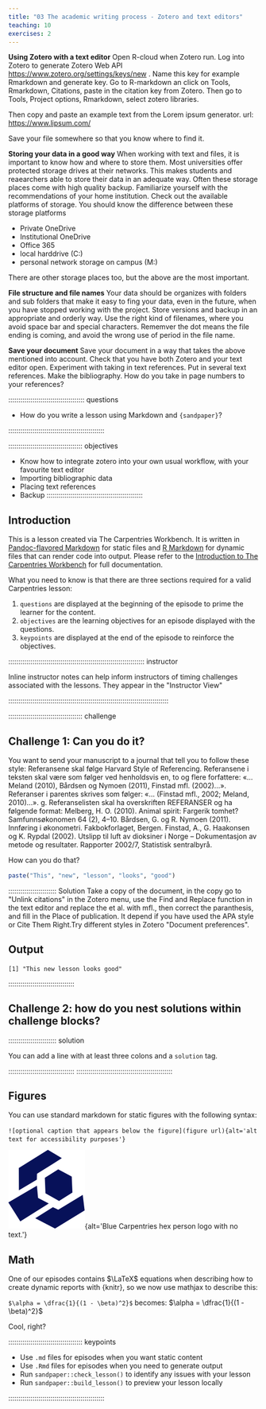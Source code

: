 ```yaml
---
title: "03 The academic writing process - Zotero and text editors"
teaching: 10
exercises: 2
---
```

**Using Zotero with a text editor**
Open R-cloud when Zotero run. Log into Zotero to generate Zotero Web API https://www.zotero.org/settings/keys/new . Name this key for example Rmarkdown and generate key. Go to R-markdown an click on Tools, Rmarkdown, Citations, paste in the citation key from Zotero. Then go to Tools, Project options, Rmarkdown, select zotero libraries.

Then copy and paste an example text from the Lorem ipsum generator.
url: https://www.lipsum.com/

Save your file somewhere so that you know where to find it.

**Storing your data in a good way**
When working with text and files, it is important to know how and where to store them. Most universities offer protected storage drives at their networks. This makes students and reaearchers able to store their data in an adequate way. Often these storage places come with high quality backup. Familiarize yourself with the recommendations of your home institution. Check out the available platforms of storage. You should know the difference between these storage platforms
- Private OneDrive
- Institutional OneDrive
- Office 365
- local harddrive (C:)
- personal network storage on campus (M:)

There are other storage places too, but the above are the most important.

**File structure and file names**
Your data should be organizes with folders and sub folders that make it easy to fing your data, even in the future, when you have stopped working with the project. Store versions and backup in an appropriate and orderly way. Use the right kind of filenames, where you avoid space bar and special characters. Rememver the dot means the file ending is coming, and avoid the wrong use of period in the file name.

**Save your document**
Save your document in a way that takes the above mentioned into account. Check that you have both Zotero and your text editor open. Experiment with taking in text references. Put in several text references. Make the bibliography. How do you take in page numbers to your references?


:::::::::::::::::::::::::::::::::::::: questions 

- How do you write a lesson using Markdown and `{sandpaper}`?

::::::::::::::::::::::::::::::::::::::::::::::::

::::::::::::::::::::::::::::::::::::: objectives

- Know how to integrate zotero into your own usual workflow, with your favourite text editor
- Importing bibliographic data
- Placing text references
- Backup
::::::::::::::::::::::::::::::::::::::::::::::::

## Introduction

This is a lesson created via The Carpentries Workbench. It is written in
[Pandoc-flavored Markdown](https://pandoc.org/MANUAL.txt) for static files and
[R Markdown][r-markdown] for dynamic files that can render code into output. 
Please refer to the [Introduction to The Carpentries 
Workbench](https://carpentries.github.io/sandpaper-docs/) for full documentation.

What you need to know is that there are three sections required for a valid
Carpentries lesson:

 1. `questions` are displayed at the beginning of the episode to prime the
    learner for the content.
 2. `objectives` are the learning objectives for an episode displayed with
    the questions.
 3. `keypoints` are displayed at the end of the episode to reinforce the
    objectives.

:::::::::::::::::::::::::::::::::::::::::::::::::::::::::::::::::::: instructor

Inline instructor notes can help inform instructors of timing challenges
associated with the lessons. They appear in the "Instructor View"

::::::::::::::::::::::::::::::::::::::::::::::::::::::::::::::::::::::::::::::::

::::::::::::::::::::::::::::::::::::: challenge 

## Challenge 1: Can you do it?

You want to send your manuscript to a journal that tell you to follow these style: 
Referansene skal følge Harvard Style of Referencing. Referansene i teksten skal være som følger ved
henholdsvis en, to og flere forfattere: «…Meland (2010), Bårdsen og Nymoen (2011), Finstad mfl.
(2002)…». Referanser i parentes skrives som følger: «… (Finstad mfl., 2002; Meland, 2010)…».
g. Referanselisten skal ha overskriften REFERANSER og ha følgende format:
Melberg, H. O. (2010). Animal spirit: Fargerik tomhet? Samfunnsøkonomen 64 (2), 4–10.
Bårdsen, G. og R. Nymoen (2011). Innføring i økonometri. Fakbokforlaget, Bergen.
Finstad, A., G. Haakonsen og K. Rypdal (2002). Utslipp til luft av dioksiner i Norge – Dokumentasjon av
metode og resultater. Rapporter 2002/7, Statistisk sentralbyrå.

How can you do that?

```r
paste("This", "new", "lesson", "looks", "good")
```

:::::::::::::::::::::::: Solution
Take a copy of the document, in the copy go to "Unlink citations" in the Zotero menu, use the Find and Replace function in the text editor and replace the et al. with mfl., then correct the paranthesis, and fill in the Place of publication. It depend if you have used the APA style or Cite Them Right.Try different styles in Zotero "Document preferences".

## Output
 
```output
[1] "This new lesson looks good"
```

:::::::::::::::::::::::::::::::::


## Challenge 2: how do you nest solutions within challenge blocks?

:::::::::::::::::::::::: solution 

You can add a line with at least three colons and a `solution` tag.

:::::::::::::::::::::::::::::::::
::::::::::::::::::::::::::::::::::::::::::::::::

## Figures

You can use standard markdown for static figures with the following syntax:

`![optional caption that appears below the figure](figure url){alt='alt text for
accessibility purposes'}`

![You belong in The Carpentries!](https://raw.githubusercontent.com/carpentries/logo/master/Badge_Carpentries.svg){alt='Blue Carpentries hex person logo with no text.'}

## Math

One of our episodes contains $\LaTeX$ equations when describing how to create
dynamic reports with {knitr}, so we now use mathjax to describe this:

`$\alpha = \dfrac{1}{(1 - \beta)^2}$` becomes: $\alpha = \dfrac{1}{(1 - \beta)^2}$

Cool, right?

::::::::::::::::::::::::::::::::::::: keypoints 

- Use `.md` files for episodes when you want static content
- Use `.Rmd` files for episodes when you need to generate output
- Run `sandpaper::check_lesson()` to identify any issues with your lesson
- Run `sandpaper::build_lesson()` to preview your lesson locally

::::::::::::::::::::::::::::::::::::::::::::::::

[r-markdown]: https://rmarkdown.rstudio.com/
